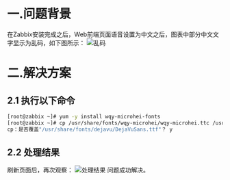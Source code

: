 # 一.问题背景
在Zabbix安装完成之后，Web前端页面语音设置为中文之后，图表中部分中文文字显示为乱码，如下图所示：
![乱码](https://raw.githubusercontent.com/mrivandu/WorkAndStudy/master/MyImageHostingService/Zabbix-error-1.png)
# 二.解决方案
## 2.1 执行以下命令
```bash
[root@zabbix ~]# yum -y install wqy-microhei-fonts
[root@zabbix ~]# cp /usr/share/fonts/wqy-microhei/wqy-microhei.ttc /usr/share/fonts/dejavu/DejaVuSans.ttf
cp：是否覆盖"/usr/share/fonts/dejavu/DejaVuSans.ttf"？ y
```
## 2.2 处理结果
刷新页面后，再次观察：
![处理结果](https://raw.githubusercontent.com/mrivandu/WorkAndStudy/master/MyImageHostingService/Zabbix-error-2.png)
问题成功解决。